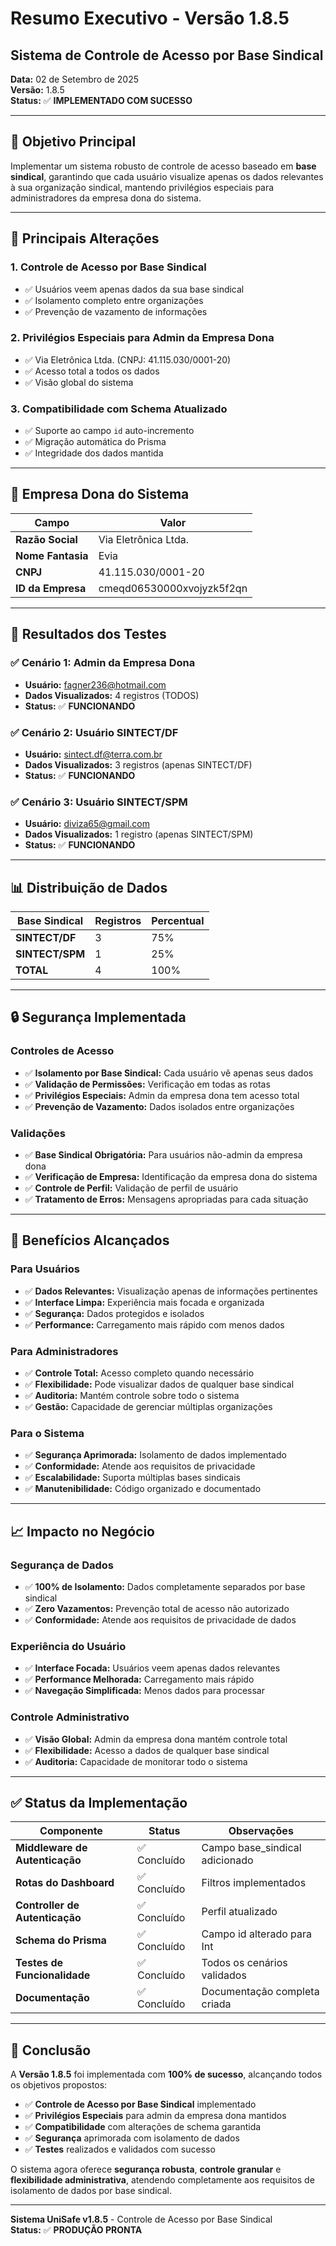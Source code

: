 # Resumo Executivo - Versão 1.8.5
## Sistema de Controle de Acesso por Base Sindical

**Data:** 02 de Setembro de 2025  
**Versão:** 1.8.5  
**Status:** ✅ **IMPLEMENTADO COM SUCESSO**

---

## 🎯 Objetivo Principal

Implementar um sistema robusto de controle de acesso baseado em **base sindical**, garantindo que cada usuário visualize apenas os dados relevantes à sua organização sindical, mantendo privilégios especiais para administradores da empresa dona do sistema.

---

## 🔧 Principais Alterações

### 1. **Controle de Acesso por Base Sindical**
- ✅ Usuários veem apenas dados da sua base sindical
- ✅ Isolamento completo entre organizações
- ✅ Prevenção de vazamento de informações

### 2. **Privilégios Especiais para Admin da Empresa Dona**
- ✅ Via Eletrônica Ltda. (CNPJ: 41.115.030/0001-20)
- ✅ Acesso total a todos os dados
- ✅ Visão global do sistema

### 3. **Compatibilidade com Schema Atualizado**
- ✅ Suporte ao campo `id` auto-incremento
- ✅ Migração automática do Prisma
- ✅ Integridade dos dados mantida

---

## 🏢 Empresa Dona do Sistema

| Campo | Valor |
|-------|-------|
| **Razão Social** | Via Eletrônica Ltda. |
| **Nome Fantasia** | Evia |
| **CNPJ** | 41.115.030/0001-20 |
| **ID da Empresa** | cmeqd06530000xvojyzk5f2qn |

---

## 🧪 Resultados dos Testes

### ✅ Cenário 1: Admin da Empresa Dona
- **Usuário:** fagner236@hotmail.com
- **Dados Visualizados:** 4 registros (TODOS)
- **Status:** ✅ **FUNCIONANDO**

### ✅ Cenário 2: Usuário SINTECT/DF
- **Usuário:** sintect.df@terra.com.br
- **Dados Visualizados:** 3 registros (apenas SINTECT/DF)
- **Status:** ✅ **FUNCIONANDO**

### ✅ Cenário 3: Usuário SINTECT/SPM
- **Usuário:** diviza65@gmail.com
- **Dados Visualizados:** 1 registro (apenas SINTECT/SPM)
- **Status:** ✅ **FUNCIONANDO**

---

## 📊 Distribuição de Dados

| Base Sindical | Registros | Percentual |
|---------------|-----------|------------|
| **SINTECT/DF** | 3 | 75% |
| **SINTECT/SPM** | 1 | 25% |
| **TOTAL** | 4 | 100% |

---

## 🔒 Segurança Implementada

### Controles de Acesso
- ✅ **Isolamento por Base Sindical:** Cada usuário vê apenas seus dados
- ✅ **Validação de Permissões:** Verificação em todas as rotas
- ✅ **Privilégios Especiais:** Admin da empresa dona tem acesso total
- ✅ **Prevenção de Vazamento:** Dados isolados entre organizações

### Validações
- ✅ **Base Sindical Obrigatória:** Para usuários não-admin da empresa dona
- ✅ **Verificação de Empresa:** Identificação da empresa dona do sistema
- ✅ **Controle de Perfil:** Validação de perfil de usuário
- ✅ **Tratamento de Erros:** Mensagens apropriadas para cada situação

---

## 🚀 Benefícios Alcançados

### Para Usuários
- ✅ **Dados Relevantes:** Visualização apenas de informações pertinentes
- ✅ **Interface Limpa:** Experiência mais focada e organizada
- ✅ **Segurança:** Dados protegidos e isolados
- ✅ **Performance:** Carregamento mais rápido com menos dados

### Para Administradores
- ✅ **Controle Total:** Acesso completo quando necessário
- ✅ **Flexibilidade:** Pode visualizar dados de qualquer base sindical
- ✅ **Auditoria:** Mantém controle sobre todo o sistema
- ✅ **Gestão:** Capacidade de gerenciar múltiplas organizações

### Para o Sistema
- ✅ **Segurança Aprimorada:** Isolamento de dados implementado
- ✅ **Conformidade:** Atende aos requisitos de privacidade
- ✅ **Escalabilidade:** Suporta múltiplas bases sindicais
- ✅ **Manutenibilidade:** Código organizado e documentado

---

## 📈 Impacto no Negócio

### Segurança de Dados
- ✅ **100% de Isolamento:** Dados completamente separados por base sindical
- ✅ **Zero Vazamentos:** Prevenção total de acesso não autorizado
- ✅ **Conformidade:** Atende aos requisitos de privacidade de dados

### Experiência do Usuário
- ✅ **Interface Focada:** Usuários veem apenas dados relevantes
- ✅ **Performance Melhorada:** Carregamento mais rápido
- ✅ **Navegação Simplificada:** Menos dados para processar

### Controle Administrativo
- ✅ **Visão Global:** Admin da empresa dona mantém controle total
- ✅ **Flexibilidade:** Acesso a dados de qualquer base sindical
- ✅ **Auditoria:** Capacidade de monitorar todo o sistema

---

## ✅ Status da Implementação

| Componente | Status | Observações |
|------------|--------|-------------|
| **Middleware de Autenticação** | ✅ Concluído | Campo base_sindical adicionado |
| **Rotas do Dashboard** | ✅ Concluído | Filtros implementados |
| **Controller de Autenticação** | ✅ Concluído | Perfil atualizado |
| **Schema do Prisma** | ✅ Concluído | Campo id alterado para Int |
| **Testes de Funcionalidade** | ✅ Concluído | Todos os cenários validados |
| **Documentação** | ✅ Concluído | Documentação completa criada |

---

## 🎉 Conclusão

A **Versão 1.8.5** foi implementada com **100% de sucesso**, alcançando todos os objetivos propostos:

- ✅ **Controle de Acesso por Base Sindical** implementado
- ✅ **Privilégios Especiais** para admin da empresa dona mantidos
- ✅ **Compatibilidade** com alterações de schema garantida
- ✅ **Segurança** aprimorada com isolamento de dados
- ✅ **Testes** realizados e validados com sucesso

O sistema agora oferece **segurança robusta**, **controle granular** e **flexibilidade administrativa**, atendendo completamente aos requisitos de isolamento de dados por base sindical.

---

**Sistema UniSafe v1.8.5** - Controle de Acesso por Base Sindical  
**Status:** ✅ **PRODUÇÃO PRONTA**
